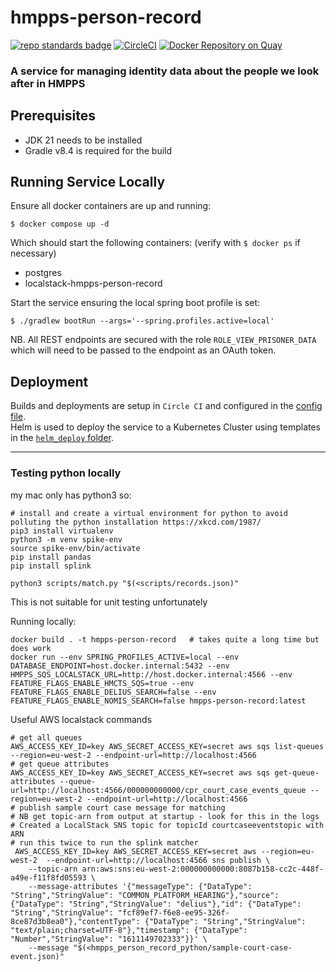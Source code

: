 # hmpps-person-record
[![repo standards badge](https://img.shields.io/badge/dynamic/json?color=blue&style=flat&logo=github&label=MoJ%20Compliant&query=%24.message&url=https%3A%2F%2Foperations-engineering-reports.cloud-platform.service.justice.gov.uk%2Fapi%2Fv1%2Fcompliant_public_repositories%2Fhmpps-person-record)](https://operations-engineering-reports.cloud-platform.service.justice.gov.uk/public-report/hmpps-person-record "Link to report")
[![CircleCI](https://circleci.com/gh/ministryofjustice/hmpps-person-record/tree/main.svg?style=svg)](https://circleci.com/gh/ministryofjustice/hmpps-person-record)
[![Docker Repository on Quay](https://quay.io/repository/hmpps/hmpps-person-record/status "Docker Repository on Quay")](https://quay.io/repository/hmpps/hmpps-person-record)

### A service for managing identity data about the people we look after in HMPPS

## Prerequisites
- JDK 21 needs to be installed 
- Gradle v8.4 is required for the build


## Running Service Locally

Ensure all docker containers are up and running:

`$ docker compose up -d`

Which should start the following containers: (verify with `$ docker ps` if necessary)
- postgres
- localstack-hmpps-person-record


Start the service ensuring the local spring boot profile is set:

`$ ./gradlew bootRun --args='--spring.profiles.active=local'`

NB. All REST endpoints are secured with the role `ROLE_VIEW_PRISONER_DATA` which will need to be passed to the endpoint as an OAuth token.

## Deployment

Builds and deployments are setup in `Circle CI` and configured in the [config file](./.circleci/config.yml).  
Helm is used to deploy the service to a Kubernetes Cluster using templates in the [`helm_deploy` folder](./helm_deploy).

---

### Testing python locally

my mac only has python3 so:

```
# install and create a virtual environment for python to avoid polluting the python installation https://xkcd.com/1987/
pip3 install virtualenv 
python3 -m venv spike-env 
source spike-env/bin/activate
pip install pandas 
pip install splink

python3 scripts/match.py "$(<scripts/records.json)"
```

This is not suitable for unit testing unfortunately

Running locally:
```
docker build . -t hmpps-person-record   # takes quite a long time but does work
docker run --env SPRING_PROFILES_ACTIVE=local --env DATABASE_ENDPOINT=host.docker.internal:5432 --env HMPPS_SQS_LOCALSTACK_URL=http://host.docker.internal:4566 --env FEATURE_FLAGS_ENABLE_HMCTS_SQS=true --env FEATURE_FLAGS_ENABLE_DELIUS_SEARCH=false --env FEATURE_FLAGS_ENABLE_NOMIS_SEARCH=false hmpps-person-record:latest
```

Useful AWS localstack commands

```
# get all queues
AWS_ACCESS_KEY_ID=key AWS_SECRET_ACCESS_KEY=secret aws sqs list-queues --region=eu-west-2 --endpoint-url=http://localhost:4566
# get queue attributes
AWS_ACCESS_KEY_ID=key AWS_SECRET_ACCESS_KEY=secret aws sqs get-queue-attributes --queue-url=http://localhost:4566/000000000000/cpr_court_case_events_queue --region=eu-west-2 --endpoint-url=http://localhost:4566
# publish sample court case message for matching
# NB get topic-arn from output at startup - look for this in the logs
# Created a LocalStack SNS topic for topicId courtcaseeventstopic with ARN
# run this twice to run the splink matcher
 AWS_ACCESS_KEY_ID=key AWS_SECRET_ACCESS_KEY=secret aws --region=eu-west-2  --endpoint-url=http://localhost:4566 sns publish \
    --topic-arn arn:aws:sns:eu-west-2:000000000000:8087b158-cc2c-448f-a49e-f11f8fd05593 \
    --message-attributes '{"messageType": {"DataType": "String","StringValue": "COMMON_PLATFORM_HEARING"},"source": {"DataType": "String","StringValue": "delius"},"id": {"DataType": "String","StringValue": "fcf89ef7-f6e8-ee95-326f-8ce87d3b8ea0"},"contentType": {"DataType": "String","StringValue": "text/plain;charset=UTF-8"},"timestamp": {"DataType": "Number","StringValue": "1611149702333"}}' \
    --message "$(<hmpps_person_record_python/sample-court-case-event.json)"
```